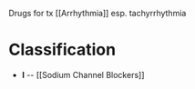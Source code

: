 Drugs for tx [[Arrhythmia]] esp. tachyrrhythmia

# Classification
- **I** -- [[Sodium Channel Blockers]]